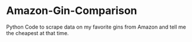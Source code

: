 # Amazon-Gin-Comparison
Python Code to scrape data on my favorite gins from Amazon and tell me the cheapest at that time.
